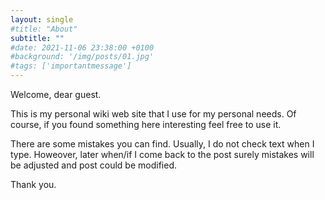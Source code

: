 ```yaml
---
layout: single
#title: "About"
subtitle: ""
#date: 2021-11-06 23:38:00 +0100
#background: '/img/posts/01.jpg'
#tags: ['importantmessage']
---
```


Welcome, dear guest. 

This is my personal wiki web site that I use for my personal needs. Of course, if you found something here interesting feel free to use it. 

There are some mistakes you can find. Usually, I do not check text when I type. Howeover, later when/if I come back to the post surely mistakes will be adjusted and post could be modified.

Thank you.


